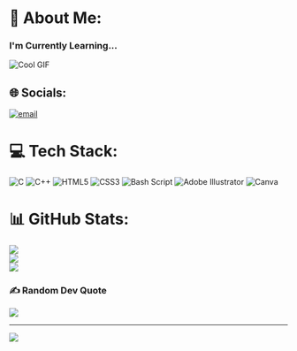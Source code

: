 # 💫 About Me:
<h3>I'm Currently Learning...</h3>

![Cool GIF]([https://media1.giphy.com/media/v1.Y2lkPTc5MGI3NjExOXZnaGVrZGU0eXp4OWhjNG02dG9nZjNuNjMwa29ybmZoOTF5dWhlbCZlcD12MV9pbnRlcm5hbF9naWZfYnlfaWQmY3Q9Zw/lgTpcy4dkdUc0/giphy.gif](https://media4.giphy.com/media/v1.Y2lkPTc5MGI3NjExZmd6cnE3aHp3amo0cXFhdW9kNXJjbnA1d3gydjZoZnN1Yml2dnAyaSZlcD12MV9pbnRlcm5hbF9naWZfYnlfaWQmY3Q9Zw/3s6inaVnOnO6L3vbwR/giphy.gif))

## 🌐 Socials:
[![email](https://img.shields.io/badge/Email-D14836?logo=gmail&logoColor=white)](mailto:abdellahmarof@gmail.com) 

# 💻 Tech Stack:
![C](https://img.shields.io/badge/c-%2300599C.svg?style=for-the-badge&logo=c&logoColor=white) ![C++](https://img.shields.io/badge/c++-%2300599C.svg?style=for-the-badge&logo=c%2B%2B&logoColor=white) ![HTML5](https://img.shields.io/badge/html5-%23E34F26.svg?style=for-the-badge&logo=html5&logoColor=white) ![CSS3](https://img.shields.io/badge/css3-%231572B6.svg?style=for-the-badge&logo=css3&logoColor=white) ![Bash Script](https://img.shields.io/badge/bash_script-%23121011.svg?style=for-the-badge&logo=gnu-bash&logoColor=white) ![Adobe Illustrator](https://img.shields.io/badge/adobe%20illustrator-%23FF9A00.svg?style=for-the-badge&logo=adobe%20illustrator&logoColor=white) ![Canva](https://img.shields.io/badge/Canva-%2300C4CC.svg?style=for-the-badge&logo=Canva&logoColor=white)
# 📊 GitHub Stats:
![](https://github-readme-stats.vercel.app/api?username=Hntprl&theme=dark&hide_border=false&include_all_commits=false&count_private=false)<br/>
![](https://github-readme-streak-stats.herokuapp.com/?user=Hntprl&theme=dark&hide_border=false)<br/>
![](https://github-readme-stats.vercel.app/api/top-langs/?username=Hntprl&theme=dark&hide_border=false&include_all_commits=false&count_private=false&layout=compact)

### ✍️ Random Dev Quote
![](https://quotes-github-readme.vercel.app/api?type=horizontal&theme=radical)

---
[![](https://visitcount.itsvg.in/api?id=Hntprl&icon=0&color=0)](https://visitcount.itsvg.in)

<!-- Proudly created with GPRM ( https://gprm.itsvg.in ) -->

